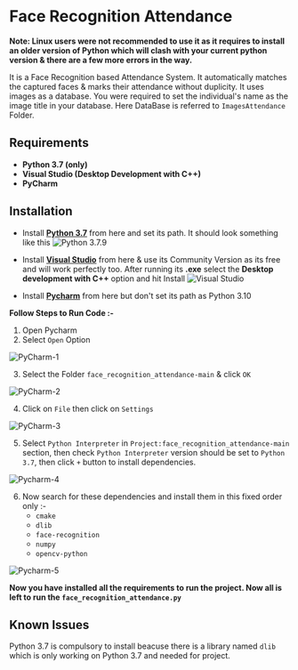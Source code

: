 # Face Recognition Attendance
**Note: Linux users were not recommended to use it as it requires to install an older version of Python which will clash with your current python version & there are a few more errors in the way.**

It is a Face Recognition based  Attendance System. It automatically matches the captured faces & marks their attendance without duplicity. It uses images as a database. You were required to set the individual's name as the image title in your database. Here DataBase is referred to `ImagesAttendance` Folder.

## Requirements
- **Python 3.7 (only)**
- **Visual Studio (Desktop Development with C++)**
- **PyCharm**

## Installation
- Install [**Python 3.7**](https://www.python.org/downloads/release/python-379/) from here and set its path.
It should look something like this
![Python 3.7.9 ](https://github.com/KaroshiNara/face-recog-images/blob/main/Python-3.7.9.jpg)

- Install [**Visual Studio**](https://visualstudio.microsoft.com/downloads/) from here & use its Community Version as its free and will work perfectly too. After running its **.exe** select the **Desktop development with C++** option and hit Install
![Visual Studio](https://github.com/KaroshiNara/face-recog-images/blob/main/Visual%20Studio.png)

- Install [**Pycharm**](https://www.jetbrains.com/pycharm/) from here but don't set its path as Python 3.10

**Follow Steps to Run Code :-**

1. Open Pycharm
2. Select `Open` Option

![PyCharm-1](https://github.com/KaroshiNara/face-recog-images/blob/main/PyCharm-1.jpg)

3. Select the Folder `face_recognition_attendance-main` & click `OK`

![PyCharm-2](https://github.com/KaroshiNara/face-recog-images/blob/main/PyCharm-2.jpg)

4. Click on `File` then click on `Settings`

![PyCharm-3](https://github.com/KaroshiNara/face-recog-images/blob/main/PyCharm-3.jpg)

5. Select `Python Interpreter` in `Project:face_recognition_attendance-main` section, then check `Python Interpreter`  version should be set to `Python 3.7`, then click `+` button to install dependencies.

![Pycharm-4](https://github.com/KaroshiNara/face-recog-images/blob/main/PyCharm-4.jpg)

6. Now search for these dependencies and install them in this fixed order only :-
   - `cmake`
   - `dlib`
   - `face-recognition`
   - `numpy`
   - `opencv-python`
  
![Pycharm-5](https://github.com/KaroshiNara/face-recog-images/blob/main/PyCharm-5.jpg)


**Now you have installed all the requirements to run the project. Now all is left to run the `face_recognition_attendance.py`**

## Known Issues

Python 3.7 is compulsory to install beacuse there is a library  named `dlib` which is only working on Python 3.7 and needed for project.

